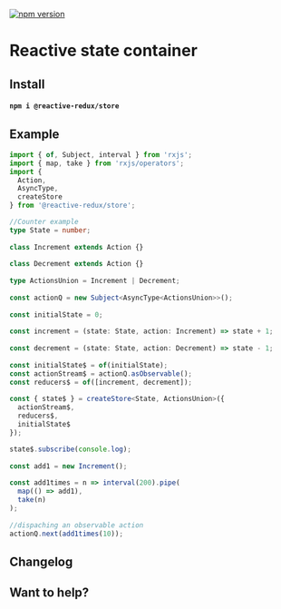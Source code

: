 [![npm version](https://badge.fury.io/js/%40reactive-redux%2Fstore.svg)](https://badge.fury.io/js/%40reactive-redux%2Fstore)

# Reactive state container

## Install

#### `npm i @reactive-redux/store`

## Example

```typescript
import { of, Subject, interval } from 'rxjs';
import { map, take } from 'rxjs/operators';
import {
  Action,
  AsyncType,
  createStore
} from '@reactive-redux/store';

//Counter example
type State = number;
 
class Increment extends Action {}
 
class Decrement extends Action {}
 
type ActionsUnion = Increment | Decrement;
 
const actionQ = new Subject<AsyncType<ActionsUnion>>();
 
const initialState = 0;
 
const increment = (state: State, action: Increment) => state + 1;
 
const decrement = (state: State, action: Decrement) => state - 1;
 
const initialState$ = of(initialState);
const actionStream$ = actionQ.asObservable();
const reducers$ = of([increment, decrement]);
 
const { state$ } = createStore<State, ActionsUnion>({
  actionStream$,
  reducers$,
  initialState$
});

state$.subscribe(console.log);
 
const add1 = new Increment();
 
const add1times = n => interval(200).pipe(
  map(() => add1),
  take(n)
);
 
//dispaching an observable action
actionQ.next(add1times(10));
```

## Changelog

## Want to help?
